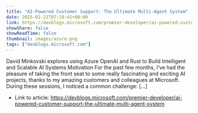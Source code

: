 ```yaml
---
title: "AI-Powered Customer Support: The Ultimate Multi-Agent System"
date: 2025-02-21T07:19:41+00:00
link: https://devblogs.microsoft.com/premier-developer/ai-powered-customer-support-the-ultimate-multi-agent-system
showShare: false
showReadTime: false
thumbnail: images/azure.png
tags: ["devblogs.microsoft.com"]
---
```

David Minkovski explores using Azure OpenAI and Rust to Build Intelligent and Scalable AI Systems Motivation For the past few months, I’ve had the pleasure of taking the front seat to some really fascinating and exciting AI projects, thanks to my amazing customers and colleagues at Microsoft. During these sessions, I noticed a common challenge: […]

- Link to article: https://devblogs.microsoft.com/premier-developer/ai-powered-customer-support-the-ultimate-multi-agent-system
